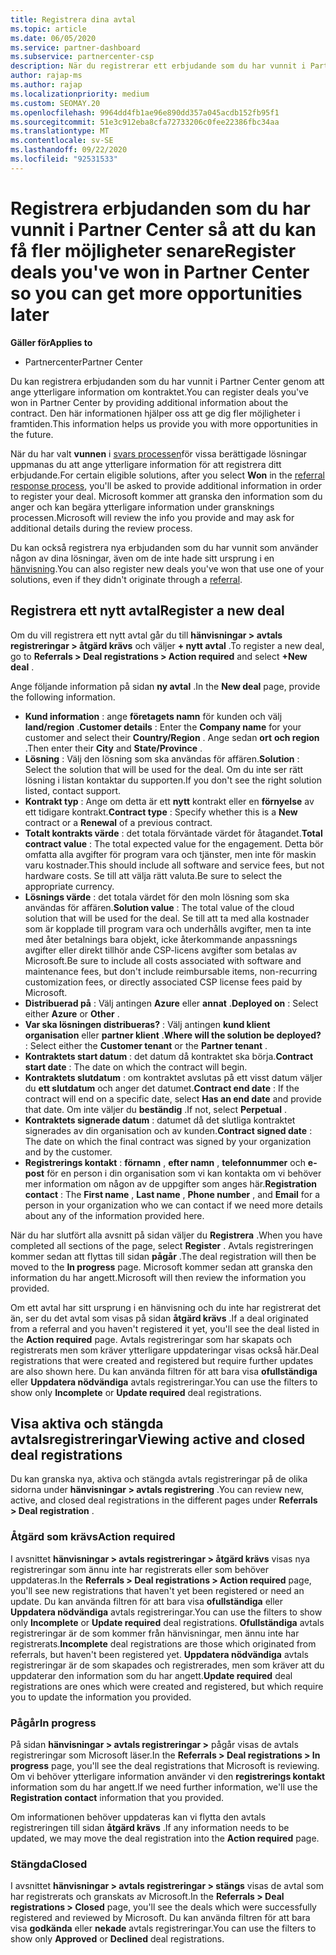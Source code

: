 ```yaml
---
title: Registrera dina avtal
ms.topic: article
ms.date: 06/05/2020
ms.service: partner-dashboard
ms.subservice: partnercenter-csp
description: När du registrerar ett erbjudande som du har vunnit i Partner Center hjälper Microsoft dig att erbjuda fler möjligheter i framtiden.
author: rajap-ms
ms.author: rajap
ms.localizationpriority: medium
ms.custom: SEOMAY.20
ms.openlocfilehash: 9964dd4fb1ae96e890dd357a045acdb152fb95f1
ms.sourcegitcommit: 51e3c912eba8cfa72733206c0fee22386fbc34aa
ms.translationtype: MT
ms.contentlocale: sv-SE
ms.lasthandoff: 09/22/2020
ms.locfileid: "92531533"
---
```

# <a name="register-deals-youve-won-in-partner-center-so-you-can-get-more-opportunities-later"></a><span data-ttu-id="5793f-103">Registrera erbjudanden som du har vunnit i Partner Center så att du kan få fler möjligheter senare</span><span class="sxs-lookup"><span data-stu-id="5793f-103">Register deals you've won in Partner Center so you can get more opportunities later</span></span>

<span data-ttu-id="5793f-104">**Gäller för**</span><span class="sxs-lookup"><span data-stu-id="5793f-104">**Applies to**</span></span>

- <span data-ttu-id="5793f-105">Partnercenter</span><span class="sxs-lookup"><span data-stu-id="5793f-105">Partner Center</span></span>

<span data-ttu-id="5793f-106">Du kan registrera erbjudanden som du har vunnit i Partner Center genom att ange ytterligare information om kontraktet.</span><span class="sxs-lookup"><span data-stu-id="5793f-106">You can register deals you've won in Partner Center by providing additional information about the contract.</span></span> <span data-ttu-id="5793f-107">Den här informationen hjälper oss att ge dig fler möjligheter i framtiden.</span><span class="sxs-lookup"><span data-stu-id="5793f-107">This information helps us provide you with more opportunities in the future.</span></span>

<span data-ttu-id="5793f-108">När du har valt **vunnen** i [svars processen](manage-leads.md)för vissa berättigade lösningar uppmanas du att ange ytterligare information för att registrera ditt erbjudande.</span><span class="sxs-lookup"><span data-stu-id="5793f-108">For certain eligible solutions, after you select **Won** in the [referral response process](manage-leads.md), you'll be asked to provide additional information in order to register your deal.</span></span> <span data-ttu-id="5793f-109">Microsoft kommer att granska den information som du anger och kan begära ytterligare information under gransknings processen.</span><span class="sxs-lookup"><span data-stu-id="5793f-109">Microsoft will review the info you provide and may ask for additional details during the review process.</span></span>

<span data-ttu-id="5793f-110">Du kan också registrera nya erbjudanden som du har vunnit som använder någon av dina lösningar, även om de inte hade sitt ursprung i en [hänvisning](referrals.md).</span><span class="sxs-lookup"><span data-stu-id="5793f-110">You can also register new deals you've won that use one of your solutions, even if they didn't originate through a [referral](referrals.md).</span></span> 

## <a name="register-a-new-deal"></a><span data-ttu-id="5793f-111">Registrera ett nytt avtal</span><span class="sxs-lookup"><span data-stu-id="5793f-111">Register a new deal</span></span>

<span data-ttu-id="5793f-112">Om du vill registrera ett nytt avtal går du till **hänvisningar > avtals registreringar > åtgärd krävs** och väljer **+ nytt avtal** .</span><span class="sxs-lookup"><span data-stu-id="5793f-112">To register a new deal, go to **Referrals > Deal registrations > Action required** and select **+New deal** .</span></span>

<span data-ttu-id="5793f-113">Ange följande information på sidan **ny avtal** .</span><span class="sxs-lookup"><span data-stu-id="5793f-113">In the **New deal** page, provide the following information.</span></span>

- <span data-ttu-id="5793f-114">**Kund information** : ange **företagets namn** för kunden och välj **land/region** .</span><span class="sxs-lookup"><span data-stu-id="5793f-114">**Customer details** : Enter the **Company name** for your customer and select their **Country/Region** .</span></span> <span data-ttu-id="5793f-115">Ange sedan **ort** **och region** .</span><span class="sxs-lookup"><span data-stu-id="5793f-115">Then enter their **City** and **State/Province** .</span></span>
- <span data-ttu-id="5793f-116">**Lösning** : Välj den lösning som ska användas för affären.</span><span class="sxs-lookup"><span data-stu-id="5793f-116">**Solution** : Select the solution that will be used for the deal.</span></span> <span data-ttu-id="5793f-117">Om du inte ser rätt lösning i listan kontaktar du supporten.</span><span class="sxs-lookup"><span data-stu-id="5793f-117">If you don't see the right solution listed, contact support.</span></span>
- <span data-ttu-id="5793f-118">**Kontrakt typ** : Ange om detta är ett **nytt** kontrakt eller en **förnyelse** av ett tidigare kontrakt.</span><span class="sxs-lookup"><span data-stu-id="5793f-118">**Contract type** : Specify whether this is a **New** contract or a **Renewal** of a previous contract.</span></span>
- <span data-ttu-id="5793f-119">**Totalt kontrakts värde** : det totala förväntade värdet för åtagandet.</span><span class="sxs-lookup"><span data-stu-id="5793f-119">**Total contract value** : The total expected value for the engagement.</span></span> <span data-ttu-id="5793f-120">Detta bör omfatta alla avgifter för program vara och tjänster, men inte för maskin varu kostnader.</span><span class="sxs-lookup"><span data-stu-id="5793f-120">This should include all software and service fees, but not hardware costs.</span></span> <span data-ttu-id="5793f-121">Se till att välja rätt valuta.</span><span class="sxs-lookup"><span data-stu-id="5793f-121">Be sure to select the appropriate currency.</span></span>
- <span data-ttu-id="5793f-122">**Lösnings värde** : det totala värdet för den moln lösning som ska användas för affären.</span><span class="sxs-lookup"><span data-stu-id="5793f-122">**Solution value** : The total value of the cloud solution that will be used for the deal.</span></span> <span data-ttu-id="5793f-123">Se till att ta med alla kostnader som är kopplade till program vara och underhålls avgifter, men ta inte med åter betalnings bara objekt, icke återkommande anpassnings avgifter eller direkt tillhör ande CSP-licens avgifter som betalas av Microsoft.</span><span class="sxs-lookup"><span data-stu-id="5793f-123">Be sure to include all costs associated with software and maintenance fees, but don't include reimbursable items, non-recurring customization fees, or directly associated CSP license fees paid by Microsoft.</span></span>
- <span data-ttu-id="5793f-124">**Distribuerad på** : Välj antingen **Azure** eller **annat** .</span><span class="sxs-lookup"><span data-stu-id="5793f-124">**Deployed on** : Select either **Azure** or **Other** .</span></span>
- <span data-ttu-id="5793f-125">**Var ska lösningen distribueras?** : Välj antingen **kund klient organisation** eller **partner klient** .</span><span class="sxs-lookup"><span data-stu-id="5793f-125">**Where will the solution be deployed?** : Select either the **Customer tenant** or the **Partner tenant** .</span></span>
- <span data-ttu-id="5793f-126">**Kontraktets start datum** : det datum då kontraktet ska börja.</span><span class="sxs-lookup"><span data-stu-id="5793f-126">**Contract start date** : The date on which the contract will begin.</span></span>
- <span data-ttu-id="5793f-127">**Kontraktets slutdatum** : om kontraktet avslutas på ett visst datum väljer du **ett slutdatum** och anger det datumet.</span><span class="sxs-lookup"><span data-stu-id="5793f-127">**Contract end date** : If the contract will end on a specific date, select **Has an end date** and provide that date.</span></span> <span data-ttu-id="5793f-128">Om inte väljer du **beständig** .</span><span class="sxs-lookup"><span data-stu-id="5793f-128">If not, select **Perpetual** .</span></span>
- <span data-ttu-id="5793f-129">**Kontraktets signerade datum** : datumet då det slutliga kontraktet signerades av din organisation och av kunden.</span><span class="sxs-lookup"><span data-stu-id="5793f-129">**Contract signed date** : The date on which the final contract was signed by your organization and by the customer.</span></span>
- <span data-ttu-id="5793f-130">**Registrerings kontakt** : **förnamn** , **efter namn** , **telefonnummer** och **e-post** för en person i din organisation som vi kan kontakta om vi behöver mer information om någon av de uppgifter som anges här.</span><span class="sxs-lookup"><span data-stu-id="5793f-130">**Registration contact** : The **First name** , **Last name** , **Phone number** , and **Email** for a person in your organization who we can contact if we need more details about any of the information provided here.</span></span>

<span data-ttu-id="5793f-131">När du har slutfört alla avsnitt på sidan väljer du **Registrera** .</span><span class="sxs-lookup"><span data-stu-id="5793f-131">When you have completed all sections of the page, select **Register** .</span></span> <span data-ttu-id="5793f-132">Avtals registreringen kommer sedan att flyttas till sidan **pågår** .</span><span class="sxs-lookup"><span data-stu-id="5793f-132">The deal registration will then be moved to the **In progress** page.</span></span> <span data-ttu-id="5793f-133">Microsoft kommer sedan att granska den information du har angett.</span><span class="sxs-lookup"><span data-stu-id="5793f-133">Microsoft will then review the information you provided.</span></span>

<span data-ttu-id="5793f-134">Om ett avtal har sitt ursprung i en hänvisning och du inte har registrerat det än, ser du det avtal som visas på sidan **åtgärd krävs** .</span><span class="sxs-lookup"><span data-stu-id="5793f-134">If a deal originated from a referral and you haven't registered it yet, you'll see the deal listed in the **Action required** page.</span></span> <span data-ttu-id="5793f-135">Avtals registreringar som har skapats och registrerats men som kräver ytterligare uppdateringar visas också här.</span><span class="sxs-lookup"><span data-stu-id="5793f-135">Deal registrations that were created and registered but require further updates are also shown here.</span></span> <span data-ttu-id="5793f-136">Du kan använda filtren för att bara visa **ofullständiga** eller **Uppdatera nödvändiga** avtals registreringar.</span><span class="sxs-lookup"><span data-stu-id="5793f-136">You can use the filters to show only **Incomplete** or **Update required** deal registrations.</span></span>

## <a name="viewing-active-and-closed-deal-registrations"></a><span data-ttu-id="5793f-137">Visa aktiva och stängda avtalsregistreringar</span><span class="sxs-lookup"><span data-stu-id="5793f-137">Viewing active and closed deal registrations</span></span>

<span data-ttu-id="5793f-138">Du kan granska nya, aktiva och stängda avtals registreringar på de olika sidorna under **hänvisningar > avtals registrering** .</span><span class="sxs-lookup"><span data-stu-id="5793f-138">You can review new, active, and closed deal registrations in the different pages under **Referrals > Deal registration** .</span></span>

### <a name="action-required"></a><span data-ttu-id="5793f-139">Åtgärd som krävs</span><span class="sxs-lookup"><span data-stu-id="5793f-139">Action required</span></span>

<span data-ttu-id="5793f-140">I avsnittet **hänvisningar > avtals registreringar > åtgärd krävs** visas nya registreringar som ännu inte har registrerats eller som behöver uppdateras.</span><span class="sxs-lookup"><span data-stu-id="5793f-140">In the **Referrals > Deal registrations > Action required** page, you'll see new registrations that haven't yet been registered or need an update.</span></span> <span data-ttu-id="5793f-141">Du kan använda filtren för att bara visa **ofullständiga** eller **Uppdatera nödvändiga** avtals registreringar.</span><span class="sxs-lookup"><span data-stu-id="5793f-141">You can use the filters to show only **Incomplete** or **Update required** deal registrations.</span></span> <span data-ttu-id="5793f-142">**Ofullständiga** avtals registreringar är de som kommer från hänvisningar, men ännu inte har registrerats.</span><span class="sxs-lookup"><span data-stu-id="5793f-142">**Incomplete** deal registrations are those which originated from referrals, but haven't been registered yet.</span></span> <span data-ttu-id="5793f-143">**Uppdatera nödvändiga** avtals registreringar är de som skapades och registrerades, men som kräver att du uppdaterar den information som du har angett.</span><span class="sxs-lookup"><span data-stu-id="5793f-143">**Update required** deal registrations are ones which were created and registered, but which require you to update the information you provided.</span></span>

### <a name="in-progress"></a><span data-ttu-id="5793f-144">Pågår</span><span class="sxs-lookup"><span data-stu-id="5793f-144">In progress</span></span>

<span data-ttu-id="5793f-145">På sidan **hänvisningar > avtals registreringar >** pågår visas de avtals registreringar som Microsoft läser.</span><span class="sxs-lookup"><span data-stu-id="5793f-145">In the **Referrals > Deal registrations > In progress** page, you'll see the deal registrations that Microsoft is reviewing.</span></span> <span data-ttu-id="5793f-146">Om vi behöver ytterligare information använder vi den **registrerings kontakt** information som du har angett.</span><span class="sxs-lookup"><span data-stu-id="5793f-146">If we need further information, we'll use the **Registration contact** information that you provided.</span></span>

<span data-ttu-id="5793f-147">Om informationen behöver uppdateras kan vi flytta den avtals registreringen till sidan **åtgärd krävs** .</span><span class="sxs-lookup"><span data-stu-id="5793f-147">If any information needs to be updated, we may move the deal registration into the **Action required** page.</span></span>

### <a name="closed"></a><span data-ttu-id="5793f-148">Stängda</span><span class="sxs-lookup"><span data-stu-id="5793f-148">Closed</span></span>

<span data-ttu-id="5793f-149">I avsnittet **hänvisningar > avtals registreringar > stängs** visas de avtal som har registrerats och granskats av Microsoft.</span><span class="sxs-lookup"><span data-stu-id="5793f-149">In the **Referrals > Deal registrations > Closed** page, you'll see the deals which were successfully registered and reviewed by Microsoft.</span></span> <span data-ttu-id="5793f-150">Du kan använda filtren för att bara visa **godkända** eller **nekade** avtals registreringar.</span><span class="sxs-lookup"><span data-stu-id="5793f-150">You can use the filters to show only **Approved** or **Declined** deal registrations.</span></span>
